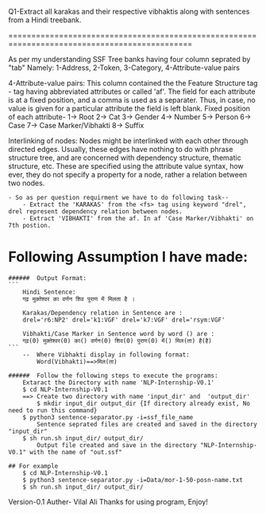 Q1-Extract all karakas and their respective vibhaktis along with sentences from a Hindi treebank.

==============================================================================================

As per my understanding SSF Tree banks having four column seprated by "tab" Namely:
1-Address, 2-Token, 3-Category, 4-Attribute-value pairs
 
4-Attribute-value pairs:
This column contained the the Feature Structure tag <fs> -
<fs> tag having abbreviated attributes or called 'af'.
The field for each attribute is at a fixed position, and a comma is used as a separater.
Thus, in case, no value is given for a particular attribute the field is left blank.
Fixed position of each attribute-
        1-> Root
        2-> Cat
        3-> Gender
        4-> Number
        5-> Person
        6-> Case
        7-> Case Marker/Vibhakti
        8-> Suffix 

Interlinking of nodes:
Nodes might be interlinked with each other through directed edges. Usually, these edges have nothing to do with phrase structure tree, and are concerned with dependency structure, thematic structure, etc. These are specified using the attribute value syntax, how ever, they do not specify a property for a node, rather a relation between two nodes.

```
- So as per question requirment we have to do following task--
    - Extract the 'KARAKAS' from the <fs> tag using keyword "drel", drel represent dependency relation between nodes.
    - Extract 'VIBHAKTI' from the af. In af 'Case Marker/Vibhakti' on 7th postion. 
```

#	Following Assumption I have made:
	######	Output Format:
	```
		Hindi Sentence:
		गढ़ मुक्तेश्वर का वर्णन शिव पुराण में मिलता है ।

		Karakas/Dependency relation in Sentence are :
		drel='r6:NP2' drel='k1:VGF' drel='k7:VGF' drel='rsym:VGF'

		Vibhakti/Case Marker in Sentence word by word () are :
		गढ़(0) मुक्तेश्वर(0) का() वर्णन(0) शिव(0) पुराण(0) में() मिल(ता) है(है)
	```	
		--	Where Vibhakti display in following format: 
			Word(Vibhakti)==>मिल(ता)
				
	######	Follow the following steps to execute the programs:
		Extaract the Directory with name 'NLP-Internship-V0.1'
		$ cd NLP-Internship-V0.1
		==> Create two directory with name 'input_dir' and  'output_dir'
			$ mkdir input_dir output_dir {If directory already exist, No need to run this command}
		$ python3 sentence-separator.py -i=ssf_file_name
			Sentence seprated files are created and saved in the directory "input_dir"
        $ sh run.sh input_dir/ output_dir/
            Output file created and save in the directory "NLP-Internship-V0.1" with the name of "out.ssf"
            
	## For example
		$ cd NLP-Internship-V0.1
		$ python3 sentence-separator.py -i=Data/mor-1-50-posn-name.txt
        $ sh run.sh input_dir/ output_dir/


Version-0.1
Auther- Vilal Ali
Thanks for using program, Enjoy!
